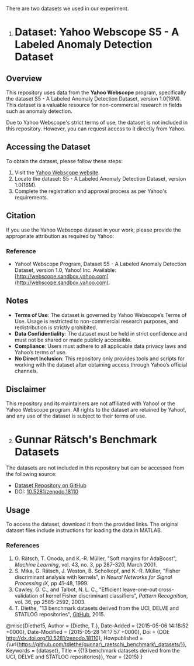 There are two datasets we used in our experiment.

1. # Dataset: Yahoo Webscope S5 - A Labeled Anomaly Detection Dataset

## Overview
This repository uses data from the **Yahoo Webscope** program, specifically the dataset S5 - A Labeled Anomaly Detection Dataset, version 1.0(16M). 
This dataset is a valuable resource for non-commercial research in fields such as anomaly detection.

Due to Yahoo Webscope's strict terms of use, the dataset is not included in this repository. However, you can request access to it directly from Yahoo.

## Accessing the Dataset
To obtain the dataset, please follow these steps:
1. Visit the [Yahoo Webscope website](http://webscope.sandbox.yahoo.com).
2. Locate the dataset: S5 - A Labeled Anomaly Detection Dataset, version 1.0(16M).
3. Complete the registration and approval process as per Yahoo's requirements.

## Citation
If you use the Yahoo Webscope dataset in your work, please provide the appropriate attribution as required by Yahoo:

### Reference
- Yahoo! Webscope Program, Dataset S5 - A Labeled Anomaly Detection Dataset, version 1.0, Yahoo! Inc. Available: [http://webscope.sandbox.yahoo.com](http://webscope.sandbox.yahoo.com).
## Notes
- **Terms of Use**: The dataset is governed by Yahoo Webscope’s Terms of Use. Usage is restricted to non-commercial research purposes, and redistribution is strictly prohibited.
- **Data Confidentiality**: The dataset must be held in strict confidence and must not be shared or made publicly accessible.
- **Compliance**: Users must adhere to all applicable data privacy laws and Yahoo’s terms of use.
- **No Direct Inclusion**: This repository only provides tools and scripts for working with the dataset after obtaining access through Yahoo’s official channels.

## Disclaimer
This repository and its maintainers are not affiliated with Yahoo! or the Yahoo Webscope program. All rights to the dataset are retained by Yahoo!, and any use of the dataset is subject to their terms of use.

2. # Gunnar Rätsch's Benchmark Datasets

The datasets are not included in this repository but can be accessed from the following source:
- [Dataset Repository on GitHub](https://github.com/tdiethe/gunnar_raetsch_benchmark_datasets/)
- DOI: [10.5281/zenodo.18110](http://dx.doi.org/10.5281/zenodo.18110)


## Usage
To access the dataset, download it from the provided links. The original dataset files include instructions for loading the data in MATLAB.

### References
1. G. Rätsch, T. Onoda, and K.-R. Müller, "Soft margins for AdaBoost", *Machine Learning*, vol. 43, no. 3, pp 287-320, March 2001.
2. S. Mika, G. Rätsch, J. Weston, B. Scholkopf, and K.-R. Müller, "Fisher discriminant analysis with kernels", in *Neural Networks for Signal Processing IX*, pp 41-48, 1999.
3. Cawley, G. C., and Talbot, N. L. C., "Efficient leave-one-out cross-validation of kernel Fisher discriminant classifiers", *Pattern Recognition*, vol. 36, pp 2585-2592, 2003.
4. T. Diethe, "13 benchmark datasets derived from the UCI, DELVE and STATLOG repositories", [GitHub](https://github.com/tdiethe/gunnar_raetsch_benchmark_datasets/), 2015.

@misc{Diethe15, Author = {Diethe, T.}, Date-Added = {2015-05-06 14:18:52 +0000}, Date-Modified = {2015-05-28 14:17:57 +0000}, 
Doi = {DOI: http://dx.doi.org/10.5281/zenodo.18110}, Howpublished = {\url{https://github.com/tdiethe/gunnar\_raetsch\_benchmark\_datasets/}}, 
Keywords = {dataset}, Title = {{13 benchmark datasets derived from the UCI, DELVE and STATLOG repositories}}, Year = {2015} }


